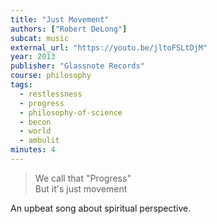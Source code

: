 ```yaml
---
title: "Just Movement"
authors: ["Robert DeLong"]
subcat: music
external_url: "https://youtu.be/jltoFSLtDjM"
year: 2013
publisher: "Glassnote Records"
course: philosophy
tags:
  - restlessness
  - progress
  - philosophy-of-science
  - becon
  - world
  - ambulit
minutes: 4
---
```


> We call that "Progress"  
But it's just movement

An upbeat song about spiritual perspective.
